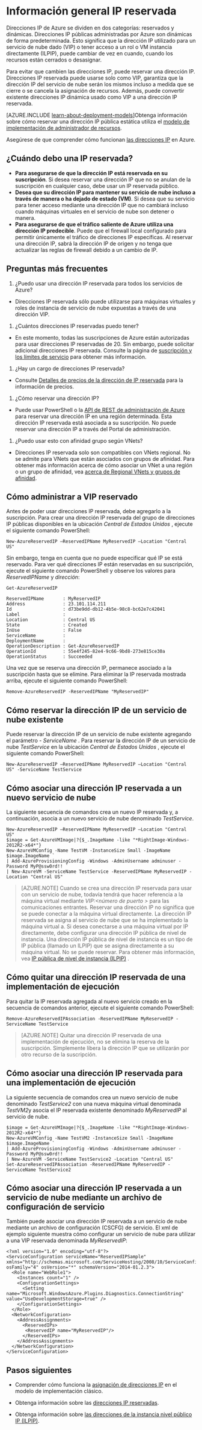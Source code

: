 <properties
   pageTitle="Reservado IP | Microsoft Azure"
   description="Comprender las direcciones IP reservada y cómo se administran"
   services="virtual-network"
   documentationCenter="na"
   authors="jimdial"
   manager="carmonm"
   editor="tysonn" />
<tags
   ms.service="virtual-network"
   ms.devlang="na"
   ms.topic="article"
   ms.tgt_pltfrm="na"
   ms.workload="infrastructure-services"
   ms.date="02/10/2016"
   ms.author="jdial" />

# <a name="reserved-ip-overview"></a>Información general IP reservada
Direcciones IP de Azure se dividen en dos categorías: reservados y dinámicas. Direcciones IP públicas administradas por Azure son dinámicas de forma predeterminada. Esto significa que la dirección IP utilizado para un servicio de nube dado (VIP) o tener acceso a un rol o VM instancia directamente (ILPIP), puede cambiar de vez en cuando, cuando los recursos están cerrados o desasignar.

Para evitar que cambien las direcciones IP, puede reservar una dirección IP. Direcciones IP reservada puede usarse solo como VIP, garantiza que la dirección IP del servicio de nube serán los mismos incluso a medida que se cierre o se cancela la asignación de recursos. Además, puede convertir existente direcciones IP dinámica usado como VIP a una dirección IP reservada.

[AZURE.INCLUDE [learn-about-deployment-models](../../includes/learn-about-deployment-models-classic-include.md)]Obtenga información sobre cómo reservar una dirección IP pública estática utiliza el [modelo de implementación de administrador de recursos](virtual-network-ip-addresses-overview-arm.md).

Asegúrese de que comprender cómo funcionan [las direcciones IP](virtual-network-ip-addresses-overview-classic.md) en Azure.

## <a name="when-do-i-need-a-reserved-ip"></a>¿Cuándo debo una IP reservada?
- **Para asegurarse de que la dirección IP está reservada en su suscripción**. Si desea reservar una dirección IP que no se anulan de la suscripción en cualquier caso, debe usar un IP reservada público.  
- **Desea que su dirección IP para mantener su servicio de nube incluso a través de manera o ha dejado de estado (VM)**. Si desea que su servicio para tener acceso mediante una dirección IP que no cambiará incluso cuando máquinas virtuales en el servicio de nube son detener o manera.
- **Para asegurarse de que el tráfico saliente de Azure utiliza una dirección IP predecible**. Puede que el firewall local configurado para permitir únicamente el tráfico de direcciones IP específicas. Al reservar una dirección IP, sabrá la dirección IP de origen y no tenga que actualizar las reglas de firewall debido a un cambio de IP.

## <a name="faq"></a>Preguntas más frecuentes
1. ¿Puedo usar una dirección IP reservada para todos los servicios de Azure?  
  - Direcciones IP reservada sólo puede utilizarse para máquinas virtuales y roles de instancia de servicio de nube expuestas a través de una dirección VIP.
1. ¿Cuántos direcciones IP reservadas puedo tener?  
  - En este momento, todas las suscripciones de Azure están autorizadas para usar direcciones IP reservadas de 20. Sin embargo, puede solicitar adicional direcciones IP reservada. Consulte la página de [suscripción y los límites de servicio](../azure-subscription-service-limits.md) para obtener más información.
1. ¿Hay un cargo de direcciones IP reservada?
  - Consulte [Detalles de precios de la dirección de IP reservada](http://go.microsoft.com/fwlink/?LinkID=398482) para la información de precios.
1. ¿Cómo reservar una dirección IP?
  - Puede usar PowerShell o la [API de REST de administración de Azure](https://msdn.microsoft.com/library/azure/dn722420.aspx) para reservar una dirección IP en una región determinada. Esta dirección IP reservada está asociada a su suscripción. No puede reservar una dirección IP a través del Portal de administración.
1. ¿Puedo usar esto con afinidad grupo según VNets?
  - Direcciones IP reservada solo son compatibles con VNets regional. No se admite para VNets que están asociados con grupos de afinidad. Para obtener más información acerca de cómo asociar un VNet a una región o un grupo de afinidad, vea [acerca de Regional VNets y grupos de afinidad](virtual-networks-migrate-to-regional-vnet.md).

## <a name="how-to-manage-reserved-vips"></a>Cómo administrar a VIP reservado

Antes de poder usar direcciones IP reservada, debe agregarlo a la suscripción. Para crear una dirección IP reservada del grupo de direcciones IP públicas disponibles en la ubicación *Central de Estados Unidos* , ejecute el siguiente comando PowerShell:

    New-AzureReservedIP –ReservedIPName MyReservedIP –Location "Central US"

Sin embargo, tenga en cuenta que no puede especificar qué IP se está reservado. Para ver qué direcciones IP están reservadas en su suscripción, ejecute el siguiente comando PowerShell y observe los valores para *ReservedIPName* y *dirección*:

    Get-AzureReservedIP

    ReservedIPName       : MyReservedIP
    Address              : 23.101.114.211
    Id                   : d73be9dd-db12-4b5e-98c8-bc62e7c42041
    Label                :
    Location             : Central US
    State                : Created
    InUse                : False
    ServiceName          :
    DeploymentName       :
    OperationDescription : Get-AzureReservedIP
    OperationId          : 55e4f245-82e4-9c66-9bd8-273e815ce30a
    OperationStatus      : Succeeded

Una vez que se reserva una dirección IP, permanece asociado a la suscripción hasta que se elimine. Para eliminar la IP reservada mostrada arriba, ejecute el siguiente comando PowerShell:

    Remove-AzureReservedIP -ReservedIPName "MyReservedIP"

## <a name="how-to-reserve-the-ip-address-of-an-existing-cloud-service"></a>Cómo reservar la dirección IP de un servicio de nube existente

Puede reservar la dirección IP de un servicio de nube existente agregando el parámetro *- ServiceName* . Para reservar la dirección IP de un servicio de nube *TestService* en la ubicación *Central de Estados Unidos* , ejecute el siguiente comando PowerShell:

    New-AzureReservedIP –ReservedIPName MyReservedIP –Location "Central US" -ServiceName TestService


## <a name="how-to-associate-a-reserved-ip-to-a-new-cloud-service"></a>Cómo asociar una dirección IP reservada a un nuevo servicio de nube
La siguiente secuencia de comandos crea un nuevo IP reservada y, a continuación, asocia a un nuevo servicio de nube denominado *TestService*.

    New-AzureReservedIP –ReservedIPName MyReservedIP –Location "Central US"
    $image = Get-AzureVMImage|?{$_.ImageName -like "*RightImage-Windows-2012R2-x64*"}
    New-AzureVMConfig -Name TestVM -InstanceSize Small -ImageName $image.ImageName `
  	| Add-AzureProvisioningConfig -Windows -AdminUsername adminuser -Password MyP@ssw0rd!! `
  	| New-AzureVM -ServiceName TestService -ReservedIPName MyReservedIP -Location "Central US"

>[AZURE.NOTE] Cuando se crea una dirección IP reservada para usar con un servicio de nube, todavía tendrá que hacer referencia a la máquina virtual mediante *VIP:&lt;número de puerto >* para las comunicaciones entrantes. Reservar una dirección IP no significa que se puede conectar a la máquina virtual directamente. La dirección IP reservada se asigna al servicio de nube que se ha implementado la máquina virtual a. Si desea conectarse a una máquina virtual por IP directamente, debe configurar una dirección IP pública de nivel de instancia. Una dirección IP pública de nivel de instancia es un tipo de IP pública (llamado un ILPIP) que se asigna directamente a su máquina virtual. No se puede reservar. Para obtener más información, vea [IP pública de nivel de instancia (ILPIP)](virtual-networks-instance-level-public-ip.md) .

## <a name="how-to-remove-a-reserved-ip-from-a-running-deployment"></a>Cómo quitar una dirección IP reservada de una implementación de ejecución
Para quitar la IP reservada agregada al nuevo servicio creado en la secuencia de comandos anterior, ejecute el siguiente comando PowerShell:

    Remove-AzureReservedIPAssociation -ReservedIPName MyReservedIP -ServiceName TestService

>[AZURE.NOTE] Quitar una dirección IP reservada de una implementación de ejecución, no se elimina la reserva de la suscripción. Simplemente libera la dirección IP que se utilizarán por otro recurso de la suscripción.

## <a name="how-to-associate-a-reserved-ip-to-a-running-deployment"></a>Cómo asociar una dirección IP reservada para una implementación de ejecución
La siguiente secuencia de comandos crea un nuevo servicio de nube denominado *TestService2* con una nueva máquina virtual denominada *TestVM2*y asocia el IP reservada existente denominado *MyReservedIP* al servicio de nube.

    $image = Get-AzureVMImage|?{$_.ImageName -like "*RightImage-Windows-2012R2-x64*"}
    New-AzureVMConfig -Name TestVM2 -InstanceSize Small -ImageName $image.ImageName `
  	| Add-AzureProvisioningConfig -Windows -AdminUsername adminuser -Password MyP@ssw0rd!! `
  	| New-AzureVM -ServiceName TestService2 -Location "Central US"
    Set-AzureReservedIPAssociation -ReservedIPName MyReservedIP -ServiceName TestService2

## <a name="how-to-associate-a-reserved-ip-to-a-cloud-service-by-using-a-service-configuration-file"></a>Cómo asociar una dirección IP reservada a un servicio de nube mediante un archivo de configuración de servicio
También puede asociar una dirección IP reservada a un servicio de nube mediante un archivo de configuración (CSCFG) de servicio. El xml de ejemplo siguiente muestra cómo configurar un servicio de nube para utilizar a una VIP reservada denominada *MyReservedIP*:

    <?xml version="1.0" encoding="utf-8"?>
    <ServiceConfiguration serviceName="ReservedIPSample" xmlns="http://schemas.microsoft.com/ServiceHosting/2008/10/ServiceConfiguration" osFamily="4" osVersion="*" schemaVersion="2014-01.2.3">
      <Role name="WebRole1">
        <Instances count="1" />
        <ConfigurationSettings>
          <Setting name="Microsoft.WindowsAzure.Plugins.Diagnostics.ConnectionString" value="UseDevelopmentStorage=true" />
        </ConfigurationSettings>
      </Role>
      <NetworkConfiguration>
        <AddressAssignments>
          <ReservedIPs>
           <ReservedIP name="MyReservedIP"/>
          </ReservedIPs>
        </AddressAssignments>
      </NetworkConfiguration>
    </ServiceConfiguration>

## <a name="next-steps"></a>Pasos siguientes

- Comprender cómo funciona la [asignación de direcciones IP](virtual-network-ip-addresses-overview-classic.md) en el modelo de implementación clásico.

- Obtenga información sobre las [direcciones IP reservadas](virtual-networks-reserved-private-ip.md).

- Obtenga información sobre [las direcciones de la instancia nivel público IP (ILPIP)](virtual-networks-instance-level-public-ip.md).
